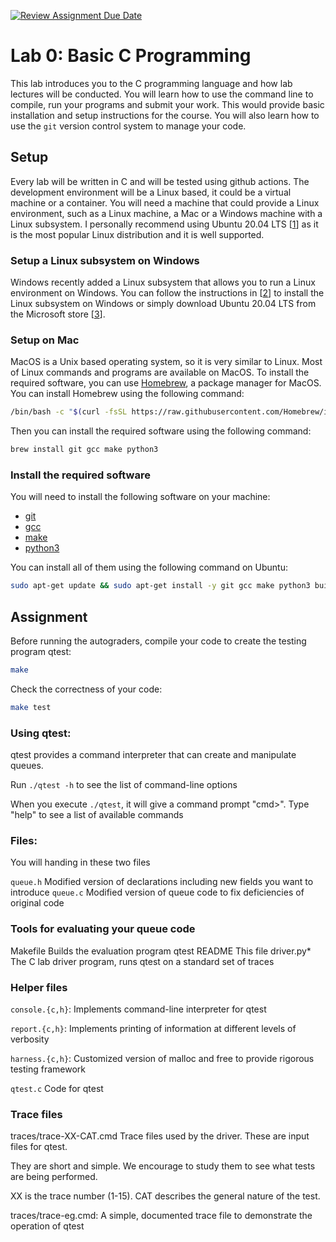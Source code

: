 [![Review Assignment Due Date](https://classroom.github.com/assets/deadline-readme-button-24ddc0f5d75046c5622901739e7c5dd533143b0c8e959d652212380cedb1ea36.svg)](https://classroom.github.com/a/NiMHUWlk)
# Lab 0: Basic C Programming

This lab introduces you to the C programming language and how lab lectures will be conducted. You will learn how to use the command line to compile, run your programs and submit your work. This would provide basic installation and setup instructions for the course. You will also learn how to use the `git` version control system to manage your code. 

## Setup

Every lab will be written in C and will be tested using github actions. The development environment will be a Linux based, it could be a virtual machine or a container. You will need a machine that could provide a Linux environment, such as a Linux machine, a Mac or a Windows machine with a Linux subsystem. I personally recommend using Ubuntu 20.04 LTS \[[1](https://ubuntu.com/download/desktop)\] as it is the most popular Linux distribution and it is well supported.
### Setup a Linux subsystem on Windows

Windows recently added a Linux subsystem that allows you to run a Linux environment on Windows. You can follow the instructions in \[[2](https://learn.microsoft.com/en-us/windows/wsl/install)\] to install the Linux subsystem on Windows or simply download Ubuntu 20.04 LTS from the Microsoft store \[[3](https://www.microsoft.com/en-us/p/ubuntu-2004-lts/9n6svws3rx71?activetab=pivot:overviewtab)\].

### Setup on Mac

MacOS is a Unix based operating system, so it is very similar to Linux. Most of Linux commands and programs are available on MacOS. To install the required software, you can use [Homebrew](https://brew.sh/), a package manager for MacOS. You can install Homebrew using the following command:

```bash
/bin/bash -c "$(curl -fsSL https://raw.githubusercontent.com/Homebrew/install/HEAD/install.sh)"
```

Then you can install the required software using the following command:

```bash
brew install git gcc make python3
```
### Install the required software

You will need to install the following software on your machine:

- [git](https://git-scm.com/downloads)
- [gcc](https://gcc.gnu.org/install/)
- [make](https://www.gnu.org/software/make/)
- [python3](https://www.python.org/downloads/)

You can install all of them using the following command on Ubuntu:

```bash
sudo apt-get update && sudo apt-get install -y git gcc make python3 build-essential
```

## Assignment


Before running the autograders, compile your code to create the testing program qtest:
```bash
make
```

Check the correctness of your code:
```bash
make test
```

### Using qtest:

qtest provides a command interpreter that can create and manipulate queues.

Run `./qtest -h` to see the list of command-line options

When you execute `./qtest`, it will give a command prompt "cmd>".  Type
"help" to see a list of available commands


### Files:

You will handing in these two files

`queue.h`                 Modified version of declarations including new fields you want to introduce
`queue.c`                 Modified version of queue code to fix deficiencies of original code

### Tools for evaluating your queue code
Makefile                Builds the evaluation program qtest
README                  This file
driver.py*              The C lab driver program, runs qtest on a standard set of traces

### Helper files

`console.{c,h}`:          Implements command-line interpreter for qtest

`report.{c,h}`:           Implements printing of information at different levels of verbosity

`harness.{c,h}`:          Customized version of malloc and free to provide rigorous testing framework

`qtest.c`                 Code for qtest

### Trace files

traces/trace-XX-CAT.cmd Trace files used by the driver.  These are input files for qtest.
                        
They are short and simple.  We encourage to study them to see what tests are being performed.

XX is the trace number (1-15).  CAT describes the general nature of the test.

traces/trace-eg.cmd:    A simple, documented trace file to demonstrate the operation of qtest